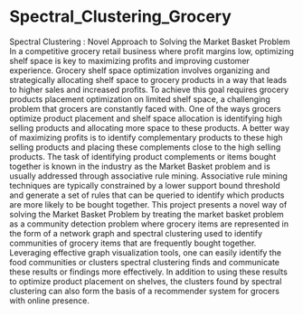# Spectral_Clustering_Grocery

Spectral Clustering : Novel Approach to Solving the Market Basket Problem
In a competitive grocery retail business where profit margins low, optimizing shelf space is key to maximizing profits and improving customer experience. Grocery shelf space optimization involves organizing and strategically allocating shelf space to grocery products in a way that leads to higher sales and increased profits. To achieve this goal requires grocery products placement optimization on limited shelf space, a challenging problem that grocers are constantly faced with. One of the ways grocers optimize product placement and shelf space allocation is identifying high selling products and allocating more space to these products. A better way of maximizing profits is to identify complementary products to these high selling products and placing these complements close to the high selling products. The task of identifying product complements or items bought together is known in the industry as the Market Basket problem and is usually addressed through associative rule mining. Associative rule mining techniques are typically constrained by a lower support bound threshold and generate a set of rules that can be queried to identify which products are more likely to be bought together.  This project presents a novel way of solving the Market Basket Problem by treating the market basket problem as a community detection problem where grocery items are represented in the form of a network graph and spectral clustering used to identify communities of grocery items that are frequently bought together. Leveraging effective graph visualization tools, one can easily identify the food communities or clusters spectral clustering finds and communicate these results or findings more effectively. In addition to using these results to optimize product placement on shelves, the clusters found by spectral clustering can also form the basis of a recommender system for grocers with online presence.
